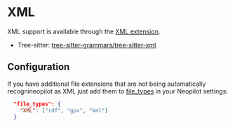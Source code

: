 # XML

XML support is available through the [XML extension](https://github.com/sweetppro/neopilot-xml/).

- Tree-sitter: [tree-sitter-grammars/tree-sitter-xml](https://github.com/tree-sitter-grammars/tree-sitter-xml)

## Configuration

If you have additional file extensions that are not being automatically recognineopilot as XML just add them to [file_types](../configuring-neopilot.md#file-types) in your Neopilot settings:

```json
  "file_types": {
    "XML": ["rdf", "gpx", "kml"]
  }
```
